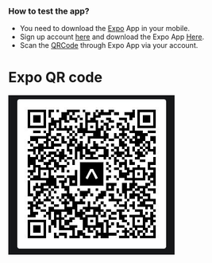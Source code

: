 ### How to test the app?

- You need to download the [Expo](https://play.google.com/store/apps/details?id=host.exp.exponent&hl=en&gl=US) App in your mobile.
- Sign up account [here](https://expo.dev/signup) and download the Expo App [Here](https://play.google.com/store/apps/details?id=host.exp.exponent&hl=en&gl=US).
- Scan the [QRCode](https://expo.dev/@clockwize171/nft-marketplace?serviceType=classic&distribution=expo-go) through Expo App via your account.

# Expo QR code

![qrcode](./nft-marketplace-qr.jpg)
